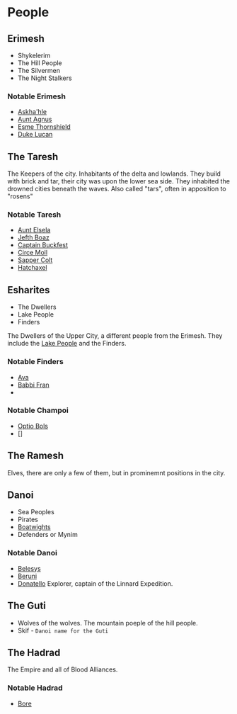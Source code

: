 # People

## Erimesh

 - Shykelerim
 - The Hill People
 - The Silvermen
 - The Night Stalkers
 
### Notable Erimesh
* [Askha'hle](/p/askhahale.md)
* [Aunt Agnus](/p/aunt_agnus.md)
* [Esme Thornshield](/p/esme.md)
* [Duke Lucan](/p/lucan.md)

## The Taresh

The Keepers of the city. Inhabitants of the delta and lowlands. They build with brick and tar, their city was upon the lower sea side. They inhabited the drowned cities beneath the waves. Also called "tars", often in apposition to "rosens"

### Notable Taresh
 * [Aunt Elsela](/p/aunt_elsela.md)
 * [Jefth Boaz](/p/boaz.md)
 * [Captain Buckfest](/p/buckfest.md)
 * [Circe Moll](/p/circe_moll.md)
 * [Sapper Colt](/p/colt.md)
 * [Hatchaxel](/p/hatchaxel.md)

## Esharites
 - The Dwellers
 - Lake People
 - Finders

The Dwellers of the Upper City, a different people from the Erimesh. They include the [Lake People](/f/cham.md) and the Finders.

### Notable Finders
 * [Ava](/p/ava.md)
 * [Babbi Fran](/p/babbi_fran.md)
 * 
 
### Notable Champoi
 * [Optio Bols](/p/bols.md)
 * []

## The Ramesh

Elves, there are only a few of them, but in prominemnt positions in the city.

## Danoi

 - Sea Peoples
 - Pirates
 - [Boatwights](/f/boatwights.md)
 - Defenders or Mynim

### Notable Danoi
 * [Belesys](/p/belesys.md)
 * [Beruni](/p/beruni.md)
 * [Donatello](/p/donatello.md) Explorer, captain of the Linnard Expedition. 
 
## The Guti
 - Wolves of the wolves. The mountain poeple of the hill people.
 - Skif - ``Danoi name for the Guti``

## The Hadrad

The Empire and all of Blood Alliances. 

### Notable Hadrad
 * [Bore](/p/bore.md)